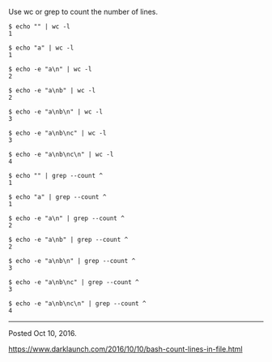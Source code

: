 Use wc or grep to count the number of lines.

```
$ echo "" | wc -l
1

$ echo "a" | wc -l
1

$ echo -e "a\n" | wc -l
2

$ echo -e "a\nb" | wc -l
2

$ echo -e "a\nb\n" | wc -l
3

$ echo -e "a\nb\nc" | wc -l
3

$ echo -e "a\nb\nc\n" | wc -l
4
```

```
$ echo "" | grep --count ^
1

$ echo "a" | grep --count ^
1

$ echo -e "a\n" | grep --count ^
2

$ echo -e "a\nb" | grep --count ^
2

$ echo -e "a\nb\n" | grep --count ^
3

$ echo -e "a\nb\nc" | grep --count ^
3

$ echo -e "a\nb\nc\n" | grep --count ^
4
```

---

Posted Oct 10, 2016.

https://www.darklaunch.com/2016/10/10/bash-count-lines-in-file.html